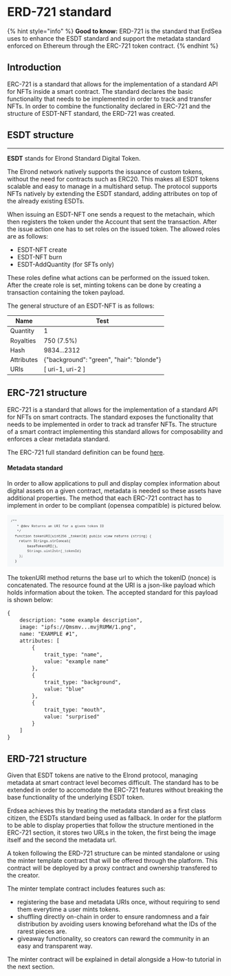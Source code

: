 # ERD-721 standard

{% hint style="info" %}
**Good to know:** ERD-721 is the standard that ErdSea uses to enhance the ESDT standard and support the metadata standard enforced on Ethereum through the ERC-721 token contract.
{% endhint %}

## Introduction

ERC-721 is a standard that allows for the implementation of a standard API for NFTs inside a smart contract. The standard declares the basic functionality that needs to be implemented in order to track and transfer NFTs. In order to combine the functionality declared in ERC-721 and the structure of ESDT-NFT standard, the ERD-721 was created.

## ESDT structure

***

**ESDT** stands for Elrond Standard Digital Token.

The Elrond network natively supports the issuance of custom tokens, without the need for contracts such as ERC20. This makes all ESDT tokens scalable and easy to manage in a multishard setup. The protocol supports NFTs natively by extending the ESDT standard, adding attributes on top of the already existing ESDTs.

When issuing an ESDT-NFT one sends a request to the metachain, which then registers the token under the Account that sent the transaction. After the issue action one has to set roles on the issued token. The allowed roles are as follows:

* ESDT-NFT create
* ESDT-NFT burn
* ESDT-AddQuantity (for SFTs only)

These roles define what actions can be performed on the issued token. After the create role is set, minting tokens can be done by creating a transaction containing the token payload.

The general structure of an ESDT-NFT is as follows:

| Name       | Test                                      |
| ---------- | ----------------------------------------- |
| Quantity   | 1                                         |
| Royalties  | 750 (7.5%)                                |
| Hash       | 9834...2312                               |
| Attributes | {"background": "green", "hair": "blonde"} |
| URIs       | \[ uri-1, uri-2 ]                         |

## ERC-721 structure

ERC-721 is a standard that allows for the implementation of a standard API for NFTs on smart contracts. The standard exposes the functionality that needs to be implemented in order to track ad transfer NFTs. The structure of a smart contract implementing this standard allows for composability and enforces a clear metadata standard.

The ERC-721 full standard definition can be found [here](https://docs.openzeppelin.com/contracts/2.x/api/token/erc721).

#### Metadata standard

In order to allow applications to pull and display complex information about digital assets on a given contract, metadata is needed so these assets have additional properties. The method that each ERC-721 contract has to implement in order to be compliant (opensea compatible) is pictured below.

![](<../.gitbook/assets/image (3).png>)

The tokenURI method returns the base url to which the tokenID (nonce) is concatenated. The resource found at the URI is a json-like payload which holds information about the token. The accepted standard for this payload is shown below:

```
{
    description: "some example description",
    image: "ipfs://Qmsmv...mvjRUMW/1.png",
    name: "EXAMPLE #1",
    attributes: [
        {
            trait_type: "name",
            value: "example name"
        },
        {
            trait_type: "background",
            value: "blue"
        },
        {
            trait_type: "mouth",
            value: "surprised"
        }
    ]
}
```

## ERD-721 structure

Given that ESDT tokens are native to the Elrond protocol, managing metadata at smart contract level becomes difficult. The standard has to be extended in order to accomodate the ERC-721 features without breaking the base functionality of the underlying ESDT token.

Erdsea achieves this by treating the metadata standard as a first class citizen, the ESDTs standard being used as fallback. In order for the platform to be able to display properties that follow the structure mentioned in the ERC-721 section, it stores two URLs in the token, the first being the image itself and the second the metadata url.

A token following the ERD-721 structure can be minted standalone or using the minter template contract that will be offered through the platform. This contract will be deployed by a proxy contract and ownership transfered to the creator.

The minter template contract includes features such as:

* registering the base and metadata URIs once, without requiring to send them everytime a user mints tokens.
* shuffling directly on-chain in order to ensure randomness and a fair distribution by avoiding users knowing beforehand what the IDs of the rarest pieces are.
* giveaway functionality, so creators can reward the community in an easy and transparent way.

The minter contract will be explained in detail alongside a How-to tutorial in the next section.
